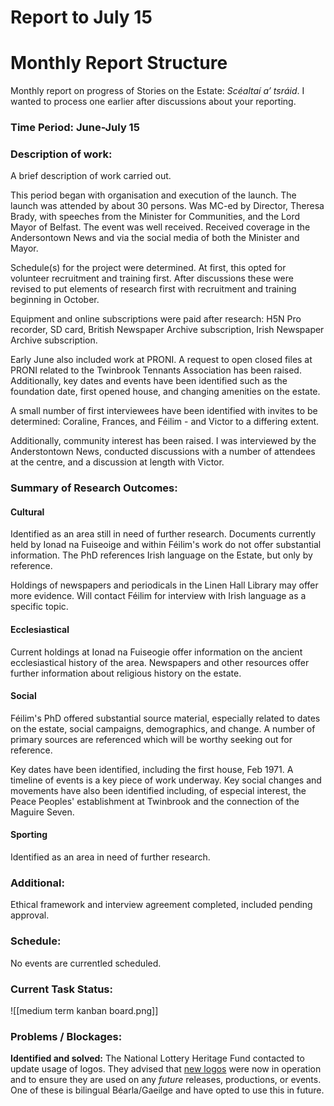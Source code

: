 # Report to July 15
# Monthly Report Structure
Monthly report on progress of Stories on the Estate: *Scéaltaí a’ tsráid*. I wanted to process one earlier after discussions about your reporting.

### Time Period: June-July 15

### Description of work:
A brief description of work carried out.

This period began with organisation and execution of the launch. The launch was attended by about 30 persons. Was MC-ed by Director, Theresa Brady, with speeches from the Minister for Communities, and the Lord Mayor of Belfast. The event was well received. Received coverage in the Andersontown News and via the social media of both the Minister and Mayor. 

Schedule(s) for the project were determined. At first, this opted for volunteer recruitment and training first. After discussions these were revised to put elements of research first with recruitment and training beginning in October.

Equipment and online subscriptions were paid after research: H5N Pro recorder, SD card, British Newspaper Archive subscription, Irish Newspaper Archive subscription.

Early June also included work at PRONI. A request to open closed files at PRONI related to the Twinbrook Tennants Association has been raised. Additionally, key dates and events have been identified such as the foundation date, first opened house, and changing amenities on the estate.

A small number of first interviewees have been identified with invites to be determined: Coraline, Frances, and Féilim - and Victor to a differing extent.

Additionally, community interest has been raised. I was interviewed by the Anderstontown News, conducted discussions with a number of attendees at the centre, and a discussion at length with Victor.

### Summary of Research Outcomes:
#### Cultural
Identified as an area still in need of further research. Documents currently held by Ionad na Fuiseoige and within Féilim's work do not offer substantial information. The PhD references Irish language on the Estate, but only by reference.

Holdings of newspapers and periodicals in the Linen Hall Library may offer more evidence. Will contact Féilim for interview with Irish language as a specific topic.

#### Ecclesiastical
Current holdings at Ionad na Fuiseogie offer information on the ancient ecclesiastical history of the area. Newspapers and other resources offer further information about religious history on the estate.

#### Social
Féilim's PhD offered substantial source material, especially related to dates on the estate, social campaigns, demographics, and change. A number of primary sources are referenced which will be worthy seeking out for reference.

Key dates have been identified, including the first house, Feb 1971. A timeline of events is a key piece of work underway. Key social changes and movements have also been identified including, of especial interest, the Peace Peoples' establishment at Twinbrook and the connection of the Maguire Seven.

#### Sporting
Identified as an area in need of further research. 

### Additional:
Ethical framework and interview agreement completed, included pending approval.

### Schedule:
No events are currentled scheduled.

### Current Task Status:

![[medium term kanban board.png]]

### Problems / Blockages:

**Identified and solved:** The National Lottery Heritage Fund contacted to update usage of logos. They advised that [new logos](https://www.heritagefund.org.uk/funding/logo) were now in operation and to ensure they are used on any *future* releases, productions, or events. One of these is bilingual Béarla/Gaeilge and have opted to use this in future.

